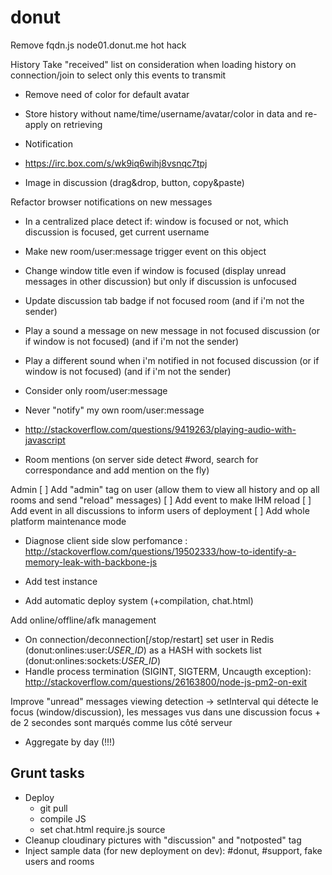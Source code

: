 donut
====

Remove fqdn.js node01.donut.me hot hack

History
Take "received" list on consideration when loading history on connection/join to select only this events to transmit
- Remove need of color for default avatar
- Store history without name/time/username/avatar/color in data and re-apply on retrieving

- Notification
- https://irc.box.com/s/wk9iq6wihj8vsnqc7tpj

- Image in discussion (drag&drop, button, copy&paste)

Refactor browser notifications on new messages
- In a centralized place detect if: window is focused or not, which discussion is focused, get current username
- Make new room/user:message trigger event on this object
- Change window title even if window is focused (display unread messages in other discussion) but only if discussion is unfocused
- Update discussion tab badge if not focused room (and if i'm not the sender)
- Play a sound a message on new message in not focused discussion (or if window is not focused) (and if i'm not the sender)
- Play a different sound when i'm notified in not focused discussion (or if window is not focused) (and if i'm not the sender)
- Consider only room/user:message
- Never "notify" my own room/user:message
- http://stackoverflow.com/questions/9419263/playing-audio-with-javascript

- Room mentions (on server side detect #word, search for correspondance and add mention on the fly)

Admin
[ ] Add "admin" tag on user (allow them to view all history and op all rooms and send "reload" messages)
[ ] Add event to make IHM reload
[ ] Add event in all discussions to inform users of deployment
[ ] Add whole platform maintenance mode

- Diagnose client side slow perfomance : http://stackoverflow.com/questions/19502333/how-to-identify-a-memory-leak-with-backbone-js

- Add test instance

- Add automatic deploy system (+compilation, chat.html)

Add online/offline/afk management
- On connection/deconnection[/stop/restart] set user in Redis (donut:onlines:user:_USER_ID_) as a HASH with sockets list (donut:onlines:sockets:_USER_ID_)
- Handle process termination (SIGINT, SIGTERM, Uncaugth exception): http://stackoverflow.com/questions/26163800/node-js-pm2-on-exit

Improve "unread" messages viewing detection
 -> setInterval qui détecte le focus (window/discussion), les messages vus dans une discussion focus + de 2 secondes sont marqués comme lus côté serveur

- Aggregate by day (!!!)

## Grunt tasks
- Deploy
  - git pull
  - compile JS
  - set chat.html require.js source
- Cleanup cloudinary pictures with "discussion" and "notposted" tag
- Inject sample data (for new deployment on dev): #donut, #support, fake users and rooms